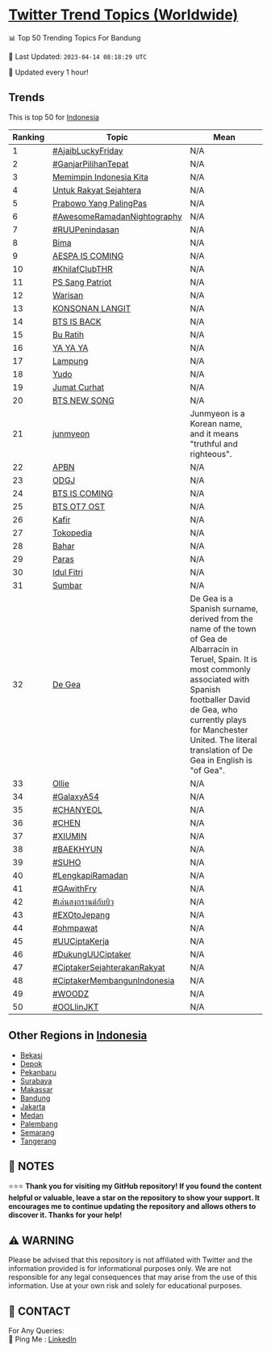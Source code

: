 [Twitter Trend Topics (Worldwide)](https://github.com/ErcinDedeoglu/Twitter-Trend-Topics)
==========


📊 Top 50 Trending Topics For Bandung

📆 Last Updated: `2023-04-14 08:18:29 UTC`

🔧 Updated every 1 hour!


## Trends

This is top 50 for [Indonesia](</Indonesia>)

| Ranking | Topic | Mean |
| ------- | ------------ | ------------ |
| 1 | [#AjaibLuckyFriday](http://twitter.com/search?q=%23AjaibLuckyFriday) | N/A |
| 2 | [#GanjarPilihanTepat](http://twitter.com/search?q=%23GanjarPilihanTepat) | N/A |
| 3 | [Memimpin Indonesia Kita](http://twitter.com/search?q=Memimpin+Indonesia+Kita) | N/A |
| 4 | [Untuk Rakyat Sejahtera](http://twitter.com/search?q=Untuk+Rakyat+Sejahtera) | N/A |
| 5 | [Prabowo Yang PalingPas](http://twitter.com/search?q=Prabowo+Yang+PalingPas) | N/A |
| 6 | [#AwesomeRamadanNightography](http://twitter.com/search?q=%23AwesomeRamadanNightography) | N/A |
| 7 | [#RUUPenindasan](http://twitter.com/search?q=%23RUUPenindasan) | N/A |
| 8 | [Bima](http://twitter.com/search?q=Bima) | N/A |
| 9 | [AESPA IS COMING](http://twitter.com/search?q=AESPA+IS+COMING) | N/A |
| 10 | [#KhilafClubTHR](http://twitter.com/search?q=%23KhilafClubTHR) | N/A |
| 11 | [PS Sang Patriot](http://twitter.com/search?q=PS+Sang+Patriot) | N/A |
| 12 | [Warisan](http://twitter.com/search?q=Warisan) | N/A |
| 13 | [KONSONAN LANGIT](http://twitter.com/search?q=KONSONAN+LANGIT) | N/A |
| 14 | [BTS IS BACK](http://twitter.com/search?q=BTS+IS+BACK) | N/A |
| 15 | [Bu Ratih](http://twitter.com/search?q=Bu+Ratih) | N/A |
| 16 | [YA YA YA](http://twitter.com/search?q=YA+YA+YA) | N/A |
| 17 | [Lampung](http://twitter.com/search?q=Lampung) | N/A |
| 18 | [Yudo](http://twitter.com/search?q=Yudo) | N/A |
| 19 | [Jumat Curhat](http://twitter.com/search?q=Jumat+Curhat) | N/A |
| 20 | [BTS NEW SONG](http://twitter.com/search?q=BTS+NEW+SONG) | N/A |
| 21 | [junmyeon](http://twitter.com/search?q=junmyeon) | Junmyeon is a Korean name, and it means "truthful and righteous". |
| 22 | [APBN](http://twitter.com/search?q=APBN) | N/A |
| 23 | [ODGJ](http://twitter.com/search?q=ODGJ) | N/A |
| 24 | [BTS IS COMING](http://twitter.com/search?q=BTS+IS+COMING) | N/A |
| 25 | [BTS OT7 OST](http://twitter.com/search?q=BTS+OT7+OST) | N/A |
| 26 | [Kafir](http://twitter.com/search?q=Kafir) | N/A |
| 27 | [Tokopedia](http://twitter.com/search?q=Tokopedia) | N/A |
| 28 | [Bahar](http://twitter.com/search?q=Bahar) | N/A |
| 29 | [Paras](http://twitter.com/search?q=Paras) | N/A |
| 30 | [Idul Fitri](http://twitter.com/search?q=Idul+Fitri) | N/A |
| 31 | [Sumbar](http://twitter.com/search?q=Sumbar) | N/A |
| 32 | [De Gea](http://twitter.com/search?q=De+Gea) | De Gea is a Spanish surname, derived from the name of the town of Gea de Albarracín in Teruel, Spain. It is most commonly associated with Spanish footballer David de Gea, who currently plays for Manchester United. The literal translation of De Gea in English is "of Gea". |
| 33 | [Ollie](http://twitter.com/search?q=Ollie) | N/A |
| 34 | [#GalaxyA54](http://twitter.com/search?q=%23GalaxyA54) | N/A |
| 35 | [#CHANYEOL](http://twitter.com/search?q=%23CHANYEOL) | N/A |
| 36 | [#CHEN](http://twitter.com/search?q=%23CHEN) | N/A |
| 37 | [#XIUMIN](http://twitter.com/search?q=%23XIUMIN) | N/A |
| 38 | [#BAEKHYUN](http://twitter.com/search?q=%23BAEKHYUN) | N/A |
| 39 | [#SUHO](http://twitter.com/search?q=%23SUHO) | N/A |
| 40 | [#LengkapiRamadan](http://twitter.com/search?q=%23LengkapiRamadan) | N/A |
| 41 | [#GAwithFry](http://twitter.com/search?q=%23GAwithFry) | N/A |
| 42 | [#เล่นสงกรานต์กับบิว](http://twitter.com/search?q=%23%e0%b9%80%e0%b8%a5%e0%b9%88%e0%b8%99%e0%b8%aa%e0%b8%87%e0%b8%81%e0%b8%a3%e0%b8%b2%e0%b8%99%e0%b8%95%e0%b9%8c%e0%b8%81%e0%b8%b1%e0%b8%9a%e0%b8%9a%e0%b8%b4%e0%b8%a7) | N/A |
| 43 | [#EXOtoJepang](http://twitter.com/search?q=%23EXOtoJepang) | N/A |
| 44 | [#ohmpawat](http://twitter.com/search?q=%23ohmpawat) | N/A |
| 45 | [#UUCiptaKerja](http://twitter.com/search?q=%23UUCiptaKerja) | N/A |
| 46 | [#DukungUUCiptaker](http://twitter.com/search?q=%23DukungUUCiptaker) | N/A |
| 47 | [#CiptakerSejahterakanRakyat](http://twitter.com/search?q=%23CiptakerSejahterakanRakyat) | N/A |
| 48 | [#CiptakerMembangunIndonesia](http://twitter.com/search?q=%23CiptakerMembangunIndonesia) | N/A |
| 49 | [#WOODZ](http://twitter.com/search?q=%23WOODZ) | N/A |
| 50 | [#OOLIinJKT](http://twitter.com/search?q=%23OOLIinJKT) | N/A |



## Other Regions in [Indonesia](</Indonesia>)

* [Bekasi](</Indonesia/Bekasi.md>)
* [Depok](</Indonesia/Depok.md>)
* [Pekanbaru](</Indonesia/Pekanbaru.md>)
* [Surabaya](</Indonesia/Surabaya.md>)
* [Makassar](</Indonesia/Makassar.md>)
* [Bandung](</Indonesia/Bandung.md>)
* [Jakarta](</Indonesia/Jakarta.md>)
* [Medan](</Indonesia/Medan.md>)
* [Palembang](</Indonesia/Palembang.md>)
* [Semarang](</Indonesia/Semarang.md>)
* [Tangerang](</Indonesia/Tangerang.md>)



## 📝 NOTES

⭐⭐⭐ **Thank you for visiting my GitHub repository! If you found the content helpful or valuable, leave a star on the repository to show your support. It encourages me to continue updating the repository and allows others to discover it. Thanks for your help!**


## ⚠️ WARNING

Please be advised that this repository is not affiliated with Twitter and the information provided is for informational purposes only. We are not responsible for any legal consequences that may arise from the use of this information. Use at your own risk and solely for educational purposes.


## 📨 CONTACT

 For Any Queries:  
            🏓 Ping Me : [LinkedIn](https://www.linkedin.com/in/ercindedeoglu/)
